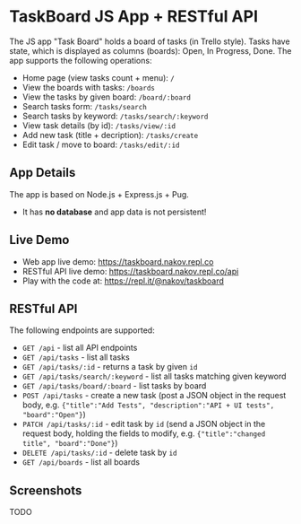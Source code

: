 # TaskBoard JS App + RESTful API

The JS app "Task Board" holds a board of tasks (in Trello style). Tasks have state, which is displayed as columns (boards): Open, In Progress, Done. The app supports the following operations:
 - Home page (view tasks count + menu): `/`
 - View the boards with tasks: `/boards`
 - View the tasks by given board: `/board/:board`
 - Search tasks form: `/tasks/search`
 - Search tasks by keyword: `/tasks/search/:keyword`
 - View task details (by id): `/tasks/view/:id`
 - Add new task (title + decription): `/tasks/create`
 - Edit task / move to board: `/tasks/edit/:id`

## App Details

The app is based on Node.js + Express.js + Pug.
 - It has **no database** and app data is not persistent!

## Live Demo
 - Web app live demo: https://taskboard.nakov.repl.co
 - RESTful API live demo: https://taskboard.nakov.repl.co/api
 - Play with the code at: https://repl.it/@nakov/taskboard

## RESTful API

The following endpoints are supported:
 - `GET /api` - list all API endpoints
 - `GET /api/tasks` - list all tasks
 - `GET /api/tasks/:id` - returns a task by given `id`
 - `GET /api/tasks/search/:keyword` - list all tasks matching given keyword
 - `GET /api/tasks/board/:board` - list tasks by board
 - `POST /api/tasks` - create a new task (post a JSON object in the request body, e.g. `{"title":"Add Tests", "description":"API + UI tests", "board":"Open"}`)
 - `PATCH /api/tasks/:id` - edit task by `id` (send a JSON object in the request body, holding the fields to modify, e.g. `{"title":"changed title", "board":"Done"}`)
 - `DELETE /api/tasks/:id` - delete task by `id`
 - `GET /api/boards` - list all boards

## Screenshots

TODO
